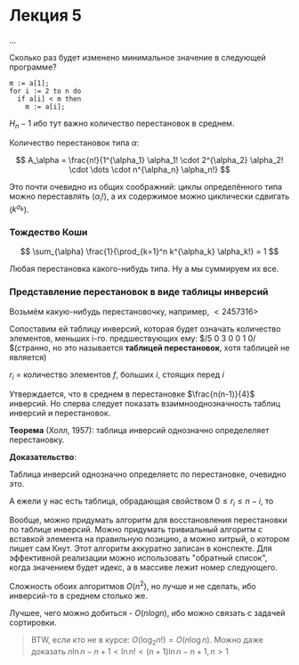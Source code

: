 Лекция 5
========

...



Сколько раз будет изменено минимальное значение в следующей программе?

~~~~~~~~~~~~~~~~~~~~~~~~~~~~~~~~~~~~~~~~~~~~~~~~~~~~~~~~~~~~~~~~~~~~~~~~~~~~~~~~
m := a[1];
for i := 2 to n do
  if a[i] < m then
    m := a[i];
~~~~~~~~~~~~~~~~~~~~~~~~~~~~~~~~~~~~~~~~~~~~~~~~~~~~~~~~~~~~~~~~~~~~~~~~~~~~~~~~

$H_n-1$ ибо тут важно количество перестановок в среднем.



Количество перестановок типа $\alpha$:

$$
A_\alpha = \frac{n!}{1^{\alpha_1} \alpha_1! \cdot 2^{\alpha_2} \alpha_2! \cdot \dots \cdot n^{\alpha_n} \alpha_n!}
$$

Это почти очевидно из общих соображний: циклы определённого типа можно
переставлять ($\alpha_i!$), а их содержимое можно циклически сдвигать
($k^{\alpha_k}$).



### Тождество Коши

$$
\sum_{\alpha} \frac{1}{\prod_{k=1}^n k^{\alpha_k} \alpha_k!} = 1
$$

Любая перестановка какого-нибудь типа. Ну а мы суммируем их все.



### Представление перестановок в виде таблицы инверсий

Возьмём какую-нибудь перестановочку, например, $<2 4 5 7 3 1 6>$

Сопоставим ей таблицу инверсий, которая будет означать количество элементов,
меньших i-го. предшествующих ему: $/5 0 3 0 0 1 0/ $(странно, но это называется
**таблицей перестановок**, хотя таблицей не является)

$r_i$ = количество элементов $f$, больших $i$, стоящих перед $i$



Утверждается, что в среднем в перестановке $\frac{n(n-1)}{4}$ инверсий. Но
сперва следует показать взаимнооднозначность таблиц инверсий и перестановок.



**Теорема** (Холл, 1957): таблица инверсий однозначно определеляет перестановку.

**Доказательство**:

Таблица инверсий однозначно определяетс по перестановке, очевидно это.

А ежели у нас есть таблица, обрадающая свойством $0 \le r_i \le n-i$, то

Вообще, можно придумать алгоритм для восстановления перестановки по таблице
инверсий. Можно придумать тривиальный алгоритм с вставкой элемента на правильную
позицию, а можно хитрый, о котором пишет сам Кнут. Этот алгоритм аккуратно
записан в конспекте. Для эффективной реализации можно использовать "обратный
список", когда значением будет идекс, а в массиве лежит номер следующего.

Сложность обоих алгоритмов $O(n^2)$, но лучше и не сделать, ибо инверсий-то в
среднем столько же.

Лучшее, чего можно добиться - $O(n log n)$, ибо можно связать с задачей
сортировки.

>   BTW, если кто не в курсе: $O(\log_2 n!) = O(n \log n)$. Можно даже доказать
>   $n \ln n - n + 1 < \ln n! < (n+1) \ln n -n + 1, n > 1$
